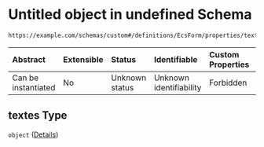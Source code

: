 # Untitled object in undefined Schema

```txt
https://example.com/schemas/custom#/definitions/EcsForm/properties/textes
```



| Abstract            | Extensible | Status         | Identifiable            | Custom Properties | Additional Properties | Access Restrictions | Defined In                                                                   |
| :------------------ | :--------- | :------------- | :---------------------- | :---------------- | :-------------------- | :------------------ | :--------------------------------------------------------------------------- |
| Can be instantiated | No         | Unknown status | Unknown identifiability | Forbidden         | Allowed               | none                | [FRW.form.schema.json\*](../out/FRW.form.schema.json "open original schema") |

## textes Type

`object` ([Details](frw-definitions-ecsform-properties-textes.md))
